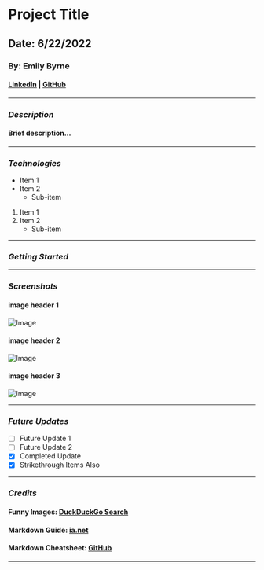 # Project Title

## Date: 6/22/2022

### By: Emily Byrne

#### [LinkedIn](https://www.linkedin.com/in/emily-byrne-189323179/) | [GitHub](https://github.com/embyrne13)

---

### **_Description_**

#### Brief description...

---

### **_Technologies_**

- Item 1
- Item 2
  - Sub-item

1. Item 1
2. Item 2
   - Sub-item

---

### **_Getting Started_**

---

### **_Screenshots_**

#### image header 1

![Image](https://external-content.duckduckgo.com/iu/?u=https%3A%2F%2Ftse1.mm.bing.net%2Fth%3Fid%3DOIP.3VX4vGuhUC5OrdPfobjPxgHaFj%26pid%3DApi&f=1)

#### image header 2

![Image](https://external-content.duckduckgo.com/iu/?u=https%3A%2F%2Ftse4.mm.bing.net%2Fth%3Fid%3DOIP.0GbBcar4HntSNghk8A8CkwHaEK%26pid%3DApi&f=1)

#### image header 3

![Image](https://external-content.duckduckgo.com/iu/?u=https%3A%2F%2Ftse4.mm.bing.net%2Fth%3Fid%3DOIP.6vwHIc0IDqULASuLEUGt6gHaE8%26pid%3DApi&f=1)

---

### **_Future Updates_**

- [ ] Future Update 1
- [ ] Future Update 2
- [x] Completed Update
- [x] ~~Strikethrough~~ Items Also

---

### **_Credits_**

#### Funny Images: [DuckDuckGo Search](https://duckduckgo.com/)

#### Markdown Guide: [ia.net](https://ia.net/writer/support/general/markdown-guide)

#### Markdown Cheatsheet: [GitHub](https://www.markdownguide.org/cheat-sheet/)

---
